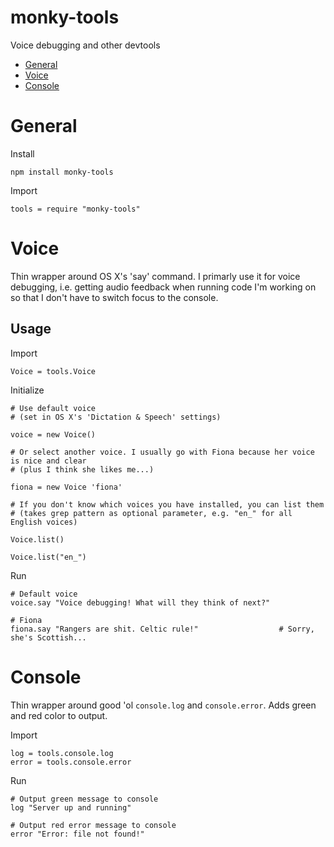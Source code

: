 # monky-tools
Voice debugging and other devtools

* [General](#general)
* [Voice](#voice)
* [Console](#console)

<a name="general"></a>
# General

Install
```
npm install monky-tools
```

Import
```
tools = require "monky-tools"
```

<a name="voice"></a>
# Voice
Thin wrapper around OS X's 'say' command.
I primarly use it for voice debugging, i.e. getting audio feedback when running code I'm working on so that I don't have to switch focus to the console.

## Usage
Import
```
Voice = tools.Voice
```

Initialize
```
# Use default voice
# (set in OS X's 'Dictation & Speech' settings)

voice = new Voice()

# Or select another voice. I usually go with Fiona because her voice is nice and clear
# (plus I think she likes me...)

fiona = new Voice 'fiona'

# If you don't know which voices you have installed, you can list them
# (takes grep pattern as optional parameter, e.g. "en_" for all English voices)

Voice.list()

Voice.list("en_")
```

Run
```
# Default voice
voice.say "Voice debugging! What will they think of next?"

# Fiona
fiona.say "Rangers are shit. Celtic rule!"					# Sorry, she's Scottish...
```

<a name="console"></a>
# Console
Thin wrapper around good 'ol `console.log` and `console.error`. Adds green and red color to output.

Import
```
log = tools.console.log
error = tools.console.error
```
Run
```
# Output green message to console
log "Server up and running"

# Output red error message to console
error "Error: file not found!"
```